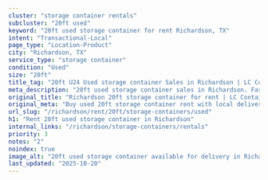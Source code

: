 ```yaml
---
cluster: "storage container rentals"
subcluster: "20ft used"
keyword: "20ft used storage container for rent Richardson, TX"
intent: "Transactional-Local"
page_type: "Location-Product"
city: "Richardson, TX"
service_type: "storage container"
condition: "Used"
size: "20ft"
title_tag: "20ft U24 Used storage container Sales in Richardson | LC Container"
meta_description: "20ft used storage container sales in Richardson. Fast delivery, competitive pricing. Serving storage containers area. Quote ID: Y6Z. Call (214) 524-4168 for your free quote today."
original_title: "Richardson 20ft storage container for rent | LC Container"
original_meta: "Buy used 20ft storage container rent with local delivery in Richardson, TX. LC Container — local Since 2003. Request a fast quote today."
url_slug: "/richardson/rent/20ft/storage-containers/used"
h1: "Rent 20ft used storage container in Richardson"
internal_links: "/richardson/storage-containers/rentals"
priority: 3
notes: "2"
noindex: true
image_alt: "20ft used storage container available for delivery in Richardson"
last_updated: "2025-10-20"
---
```


<!-- TODO: Add unique city/inventory copy, images, and internal links here. -->
